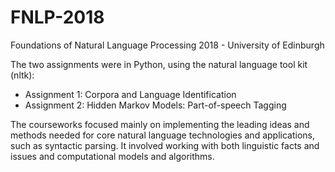 # FNLP-2018
Foundations of Natural Language Processing 2018 - University of Edinburgh

The two assignments were in Python, using the natural language tool kit (nltk):

* Assignment 1: Corpora and Language Identification
* Assignment 2: Hidden Markov Models: Part-of-speech Tagging

The courseworks focused mainly on implementing the leading ideas and methods needed for core natural language technologies and applications, such as syntactic parsing. It involved working with both linguistic facts and issues and computational models and algorithms.
